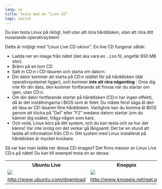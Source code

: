 ```yaml
---
lang: se
title: Testa med en ”Live CD”
tags: switch
---
```


Du kan testa Linux på riktigt, helt utan att röra hårddisken, utan att röra ditt nuvarande operativsystem!

Detta är möjligt med ”Linux Live CD-skivor”. En live CD fungerar såhär:

<ul>

<li>Ladda ner en image från nätet (det ska vara en <tt>.iso</tt> 
fil, ungefär 650 MB stor). </li>

<li>Bränn på en tom CD.</li>

<li>Sätt in CD:n i CD-läsaren och starta om datorn.</li>

<li>Din dator kommer att starta på CD:n istället för på hårddisken (där operativsystemet ligger), och kommer <b>inte att röra någonting</b> : 
Oroa dig inte för din data, den kommer fortfarande att finnas när du startar om igen, utan CD:n.</li>

<li>Om din dator fortfarande startar på hårddisken (CD:n har ingen effekt), då är det inställningarna i BIOS som är felet: Du måste först säga åt den att läsa av CD-läsaren före hårddisken. Vanligtvis kan du komma åt BIOS genom att klicka på ”Del” eller ”F2” medans datorn startar (om du känner dig osäker, fråga någon som kan).</li>

<li>Och voilá, Linux körs på ditt system, och du kan testa och se hur det känns! Var inte orolig om det verkar gå långsamt: Det tar en stund att ladda all information från CD:n. Ditt system med Linux installerat på hårddisken är mycket kvickare. 
</li>

</ul>

Så var kan man ladda ner dessa CD-images? Det finns massor av Linux Live CD:s på nätet! Du kan till exempel testa en av dessa:

<table cols="2">
<tr>
<th>Ubuntu Live</th>
<th>Knoppix</th>
</tr>

<tr>
<td><a href="Images/ubuntu.png"><img src="Images/ubuntu_thumbnail.png" /></a></td>
<td><a href="Images/knoppix.png"><img src="Images/knoppix_thumbnail.png" /></a></td>
</tr>

<tr>
<td><a 
href="http://www.ubuntu.com/download">http://www.ubuntu.com/download</a></td>
<td><a 
href="http://www.knoppix.net/get.php">http://www.knoppix.net/get.php</a></td>
</tr>

</table>

